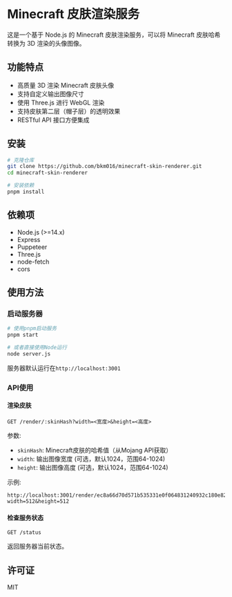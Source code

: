 # Minecraft 皮肤渲染服务

这是一个基于 Node.js 的 Minecraft 皮肤渲染服务，可以将 Minecraft 皮肤哈希转换为 3D 渲染的头像图像。

## 功能特点

- 高质量 3D 渲染 Minecraft 皮肤头像
- 支持自定义输出图像尺寸
- 使用 Three.js 进行 WebGL 渲染
- 支持皮肤第二层（帽子层）的透明效果
- RESTful API 接口方便集成

## 安装
```bash
# 克隆仓库
git clone https://github.com/bkm016/minecraft-skin-renderer.git
cd minecraft-skin-renderer

# 安装依赖
pnpm install
```

## 依赖项

- Node.js (>=14.x)
- Express
- Puppeteer
- Three.js
- node-fetch
- cors

## 使用方法

### 启动服务器

```bash
# 使用pnpm启动服务
pnpm start

# 或者直接使用Node运行
node server.js
```

服务器默认运行在`http://localhost:3001`

### API使用

#### 渲染皮肤

```
GET /render/:skinHash?width=<宽度>&height=<高度>
```

参数:
- `skinHash`: Minecraft皮肤的哈希值（从Mojang API获取）
- `width`: 输出图像宽度 (可选，默认1024，范围64-1024)
- `height`: 输出图像高度 (可选，默认1024，范围64-1024)

示例:
```
http://localhost:3001/render/ec8a66d70d571b535331e0f064831240932c180e82af2da21e522e15df5e578b?width=512&height=512
```

#### 检查服务状态

```
GET /status
```

返回服务器当前状态。

## 许可证

MIT 
